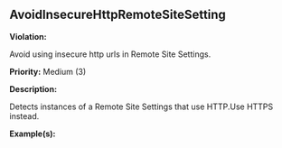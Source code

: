 AvoidInsecureHttpRemoteSiteSetting[](#avoidinsecurehttpremotesitesetting)
------------------------------------------------------------------------------------------------------------------------------------------------------

**Violation:**

   Avoid using insecure http urls in Remote Site Settings.


**Priority:** Medium (3)

**Description:**

   Detects instances of a Remote Site Settings that use HTTP.Use HTTPS instead.

**Example(s):**

   

